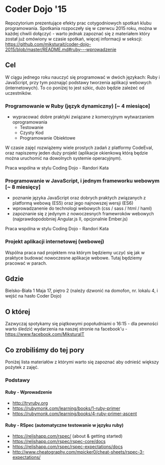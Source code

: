 # Coder Dojo '15

Repozytorium prezentujące efekty prac cotygodniowych spotkań klubu programowania. Spotkania rozpoczeły się w czerwcu 2015 roku, można w każdej chwili dołączyć - warto jednak zapoznać się z materiałem który został już omówiony w czasie spotkań, więcej informacji w sekscji:  https://github.com/miksturait/coder-dojo-2015/blob/master/README.md#ruby---wprowadzenie 

## Cel

W ciągu jednego roku nauczyć się programować w dwóch językach: Ruby i JavaScript, przy tym poznająć podstawy tworzenia aplikacji webowych (internetowych). To co poniżej to jest szkic, dużo będzie zależeć od uczestników.

### Programowanie w Ruby (język dynamiczny) [~ 4 miesiące]
* wypracować dobre praktyki związane z komercyjnym wytwarzaniem oprogramowania 
  * Testowanie
  * Czysty Kod
  * Programowanie Obiektowe

W czasie zajęć rozwiążemy wiele prostych zadań z platformy CodeEval, oraz napiszemy jeden duży projekt (aplikacje okienkową którą będzie można uruchomić na dowolnych systemie operacyjnym).

Praca wspólna w stylu Coding Dojo - Randori Kata

### Programowanie w JavaScript, i jednym frameworku webowym [~ 8 miesięcy]

* poznanie języka JavaScript oraz dobrych praktych związanych z platformą webową (ES5) oraz jego najnowszej wersji (ES6)
* wprowadzanenie do technologi webowych (css / sass / html / haml)
* zapoznanie się z jedynym z nowoczesnych framewroków webowych (najprawdopodobniej Angular.js II, opcjonalnie Ember.js) 

Praca wspólna w stylu Coding Dojo - Randori Kata

### Projekt aplikacji internetowej (webowej)

Wspólna praca nad projektem nna którym będziemy uczyć się jak w praktyce budować nowoczesne aplikacje webowe. Tutaj będziemy pracować w parach.


## Gdzie

Bielsko-Biała 1 Maja 17, piętro 2 (należy dzwonić na domofon, nr. lokalu 4, i wejść na hasło Coder Dojo) 

## O której

Zazwyczaj spotykamy się piątkowymi popołudniami o 16:15 - dla pewności warto śledzić wydarzenia na naszej stronie na facebook'u - https://www.facebook.com/MiksturaIT

## Co zrobiliśmy do tej pory

Poniżej lista materiałów z którymi warto się zapoznać aby odnieść większy pożytek z zajęć. 

### Podstawy 

#### Ruby - Wprowadzenie

* http://tryruby.org
* https://rubymonk.com/learning/books/1-ruby-primer
* https://rubymonk.com/learning/books/4-ruby-primer-ascent

#### Ruby - RSpec (automatyczne testowanie w języku ruby)

* https://relishapp.com/rspec/ (about & getting started)
* https://relishapp.com/rspec/rspec-core/docs
* https://relishapp.com/rspec/rspec-expectations/docs
* http://www.cheatography.com/mpicker0/cheat-sheets/rspec-3-expectations/
